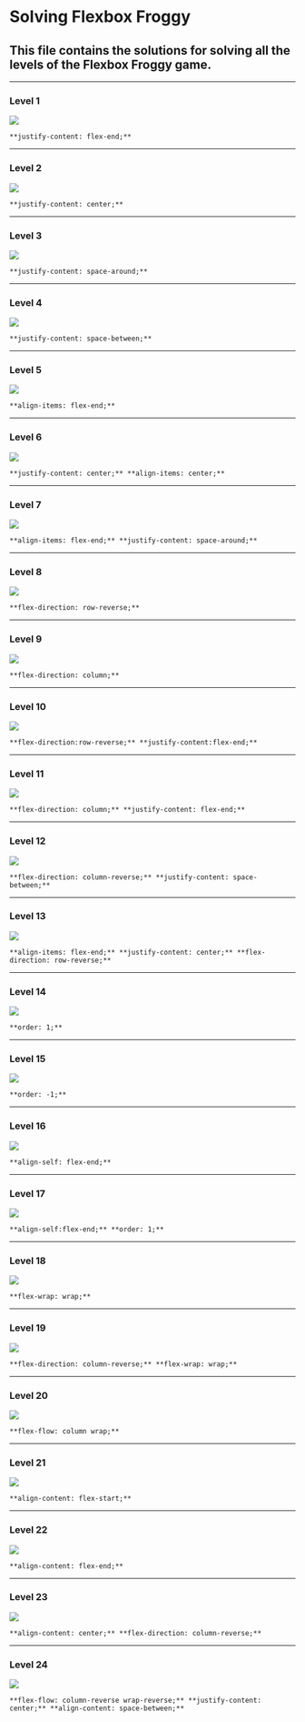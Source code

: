# Solving Flexbox Froggy

## This file contains the solutions for solving all the levels of the Flexbox Froggy game.

***
### Level 1
![](./Pictures/1.png)

`**justify-content: flex-end;**`

***
### Level 2
![](./Pictures/2.png)

`**justify-content: center;**`

***
### Level 3
![](./Pictures/3.png)

`**justify-content: space-around;**`

***
### Level 4
![](./Pictures/4.png)

`**justify-content: space-between;**`

***
### Level 5
![](./Pictures/5.png)

`**align-items: flex-end;**`

***
### Level 6
![](./Pictures/6.png)

`**justify-content: center;**
**align-items: center;**`

***
### Level 7
![](./Pictures/7.png)

`**align-items: flex-end;**
**justify-content: space-around;**`

***
### Level 8
![](./Pictures/8.png)

`**flex-direction: row-reverse;**`

***
### Level 9
![](./Pictures/9.png)

`**flex-direction: column;**`

***
### Level 10
![](./Pictures/10.png)

`**flex-direction:row-reverse;**
**justify-content:flex-end;**`

***
### Level 11
![](./Pictures/11.png)

`**flex-direction: column;**
**justify-content: flex-end;**`

***
### Level 12
![](./Pictures/12.png)

`**flex-direction: column-reverse;**
**justify-content: space-between;**`

***
### Level 13
![](./Pictures/13.png)

`**align-items: flex-end;**
**justify-content: center;**
**flex-direction: row-reverse;**`

***
### Level 14
![](./Pictures/14.png)

`**order: 1;**`

***
### Level 15
![](./Pictures/15.png)

`**order: -1;**`

***
### Level 16
![](./Pictures/16.png)

`**align-self: flex-end;**`

***
### Level 17
![](./Pictures/17.png)

`**align-self:flex-end;**
**order: 1;**`

***
### Level 18
![](./Pictures/18.png)

`**flex-wrap: wrap;**`

***
### Level 19
![](./Pictures/19.png)

`**flex-direction: column-reverse;**
**flex-wrap: wrap;**`

***
### Level 20
![](./Pictures/20.png)

`**flex-flow: column wrap;**`

***
### Level 21
![](./Pictures/21.png)

`**align-content: flex-start;**`

***
### Level 22
![](./Pictures/22.png)

`**align-content: flex-end;**`

***
### Level 23
![](./Pictures/23.png)

`**align-content: center;**
**flex-direction: column-reverse;**`

***
### Level 24
![](./Pictures/24.png)

`**flex-flow: column-reverse wrap-reverse;**
**justify-content: center;**
**align-content: space-between;**`
